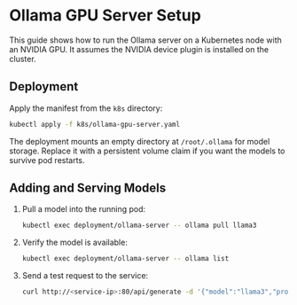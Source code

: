 # Ollama GPU Server Setup

This guide shows how to run the Ollama server on a Kubernetes node with an NVIDIA GPU. It assumes the
NVIDIA device plugin is installed on the cluster.

## Deployment

Apply the manifest from the `k8s` directory:

```bash
kubectl apply -f k8s/ollama-gpu-server.yaml
```

The deployment mounts an empty directory at `/root/.ollama` for model storage. Replace it with a persistent
volume claim if you want the models to survive pod restarts.

## Adding and Serving Models

1. Pull a model into the running pod:

   ```bash
   kubectl exec deployment/ollama-server -- ollama pull llama3
   ```

2. Verify the model is available:

   ```bash
   kubectl exec deployment/ollama-server -- ollama list
   ```

3. Send a test request to the service:

   ```bash
   curl http://<service-ip>:80/api/generate -d '{"model":"llama3","prompt":"Hello"}'
   ```
